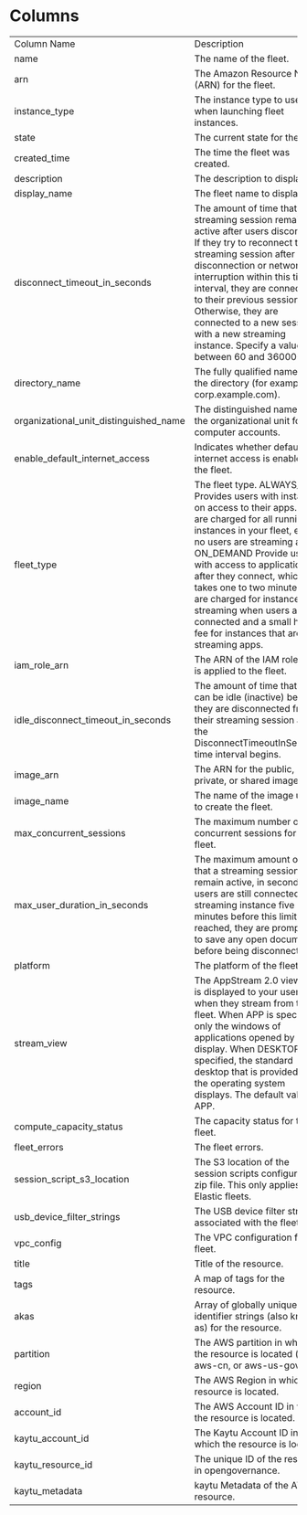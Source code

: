 # Columns  

<table>
	<tr><td>Column Name</td><td>Description</td></tr>
	<tr><td>name</td><td>The name of the fleet.</td></tr>
	<tr><td>arn</td><td>The Amazon Resource Name (ARN) for the fleet.</td></tr>
	<tr><td>instance_type</td><td>The instance type to use when launching fleet instances.</td></tr>
	<tr><td>state</td><td>The current state for the fleet.</td></tr>
	<tr><td>created_time</td><td>The time the fleet was created.</td></tr>
	<tr><td>description</td><td>The description to display.</td></tr>
	<tr><td>display_name</td><td>The fleet name to display.</td></tr>
	<tr><td>disconnect_timeout_in_seconds</td><td>The amount of time that a streaming session remains active after users disconnect. If they try to reconnect to the streaming session after a disconnection or network interruption within this time interval, they are connected to their previous session. Otherwise, they are connected to a new session with a new streaming instance. Specify a value between 60 and 360000.</td></tr>
	<tr><td>directory_name</td><td>The fully qualified name of the directory (for example, corp.example.com).</td></tr>
	<tr><td>organizational_unit_distinguished_name</td><td>The distinguished name of the organizational unit for computer accounts.</td></tr>
	<tr><td>enable_default_internet_access</td><td>Indicates whether default internet access is enabled for the fleet.</td></tr>
	<tr><td>fleet_type</td><td>The fleet type. ALWAYS_ON Provides users with instant-on access to their apps. You are charged for all running instances in your fleet, even if no users are streaming apps. ON_DEMAND Provide users with access to applications after they connect, which takes one to two minutes. You are charged for instance streaming when users are connected and a small hourly fee for instances that are not streaming apps.</td></tr>
	<tr><td>iam_role_arn</td><td>The ARN of the IAM role that is applied to the fleet.</td></tr>
	<tr><td>idle_disconnect_timeout_in_seconds</td><td>The amount of time that users can be idle (inactive) before they are disconnected from their streaming session and the DisconnectTimeoutInSeconds time interval begins.</td></tr>
	<tr><td>image_arn</td><td>The ARN for the public, private, or shared image.</td></tr>
	<tr><td>image_name</td><td>The name of the image used to create the fleet.</td></tr>
	<tr><td>max_concurrent_sessions</td><td>The maximum number of concurrent sessions for the fleet.</td></tr>
	<tr><td>max_user_duration_in_seconds</td><td>The maximum amount of time that a streaming session can remain active, in seconds. If users are still connected to a streaming instance five minutes before this limit is reached, they are prompted to save any open documents before being disconnected.</td></tr>
	<tr><td>platform</td><td>The platform of the fleet.</td></tr>
	<tr><td>stream_view</td><td>The AppStream 2.0 view that is displayed to your users when they stream from the fleet. When APP is specified, only the windows of applications opened by users display. When DESKTOP is specified, the standard desktop that is provided by the operating system displays. The default value is APP.</td></tr>
	<tr><td>compute_capacity_status</td><td>The capacity status for the fleet.</td></tr>
	<tr><td>fleet_errors</td><td>The fleet errors.</td></tr>
	<tr><td>session_script_s3_location</td><td>The S3 location of the session scripts configuration zip file. This only applies to Elastic fleets.</td></tr>
	<tr><td>usb_device_filter_strings</td><td>The USB device filter strings associated with the fleet.</td></tr>
	<tr><td>vpc_config</td><td>The VPC configuration for the fleet.</td></tr>
	<tr><td>title</td><td>Title of the resource.</td></tr>
	<tr><td>tags</td><td>A map of tags for the resource.</td></tr>
	<tr><td>akas</td><td>Array of globally unique identifier strings (also known as) for the resource.</td></tr>
	<tr><td>partition</td><td>The AWS partition in which the resource is located (aws, aws-cn, or aws-us-gov).</td></tr>
	<tr><td>region</td><td>The AWS Region in which the resource is located.</td></tr>
	<tr><td>account_id</td><td>The AWS Account ID in which the resource is located.</td></tr>
	<tr><td>kaytu_account_id</td><td>The Kaytu Account ID in which the resource is located.</td></tr>
	<tr><td>kaytu_resource_id</td><td>The unique ID of the resource in opengovernance.</td></tr>
	<tr><td>kaytu_metadata</td><td>kaytu Metadata of the AWS resource.</td></tr>
</table>